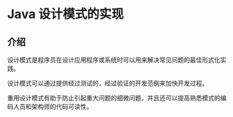 # Java 设计模式的实现

## 介绍

设计模式是程序员在设计应用程序或系统时可以用来解决常见问题的最佳形式化实践。

设计模式可以通过提供经过测试的，经过验证的开发范例来加快开发过程。

重用设计模式有助于防止引起重大问题的细微问题，并且还可以提高熟悉模式的编码人员和架构师的代码可读性。

